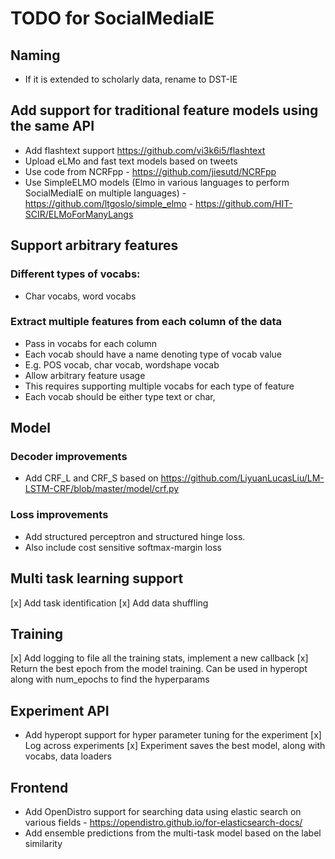# TODO for SocialMediaIE

## Naming
  * If it is extended to scholarly data, rename to DST-IE
  
## Add support for traditional feature models using the same API
 * Add flashtext support https://github.com/vi3k6i5/flashtext
 * Upload eLMo and fast text models based on tweets
 * Use code from NCRFpp - https://github.com/jiesutd/NCRFpp
 * Use SimpleELMO models (Elmo in various languages to perform SocialMediaIE on multiple languages) - https://github.com/ltgoslo/simple_elmo - https://github.com/HIT-SCIR/ELMoForManyLangs
 

## Support arbitrary features

### Different types of vocabs:
  * Char vocabs, word vocabs

### Extract multiple features from each column of the data
  * Pass in vocabs for each column
  * Each vocab should have a name denoting type of vocab value
  * E.g. POS vocab, char vocab, wordshape vocab
  * Allow arbitrary feature usage
  * This requires supporting multiple vocabs for each type of feature
  * Each vocab should be either type text or char, 

## Model

### Decoder improvements
  * Add CRF_L and CRF_S based on https://github.com/LiyuanLucasLiu/LM-LSTM-CRF/blob/master/model/crf.py

### Loss improvements
  * Add structured perceptron and structured hinge loss. 
  * Also include cost sensitive softmax-margin loss

## Multi task learning support
  [x] Add task identification
  [x] Add data shuffling

## Training
  [x] Add logging to file all the training stats, implement a new callback
  [x] Return the best epoch from the model training. Can be used in hyperopt along with num_epochs to find the hyperparams

## Experiment API
  * Add hyperopt support for hyper parameter tuning for the experiment
  [x] Log across experiments
  [x] Experiment saves the best model, along with vocabs, data loaders

## Frontend

* Add OpenDistro support for searching data using elastic search on various fields - https://opendistro.github.io/for-elasticsearch-docs/
* Add ensemble predictions from the multi-task model based on the label similarity
